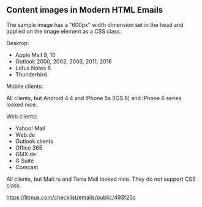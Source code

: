 ## Content images in Modern HTML Emails

The sample image has a "600px" width dimension set in the head and applied on the image element as a CSS class.

Desktop:
- Apple Mail 9, 10
- Outlook 2000, 2002, 2003, 2011, 2016
- Lotus Notes 8
- Thunderbird

Mobile clients:

All clients, but Android 4.4 and IPhone 5s (IOS 8) and IPhone 6 series looked nice.

Web clients:
- Yahoo! Mail
- Web.de
- Outlook clients
- Office 365
- GMX.de
- G Suite
- Comcast

All clients, but Mail.ru and Terra Mail looked nice. They do not support CSS class.


https://litmus.com/checklist/emails/public/493f20c